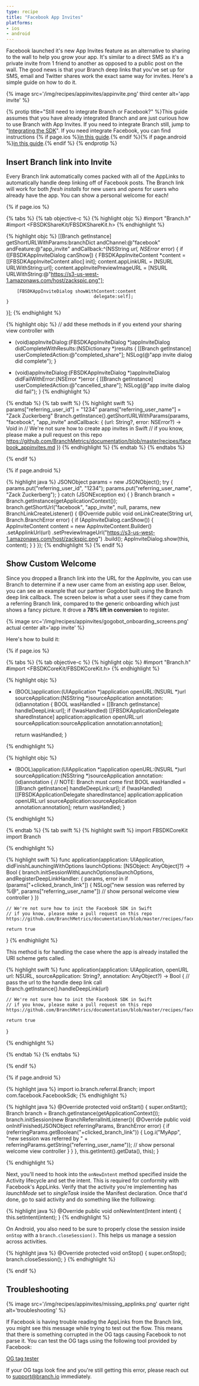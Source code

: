 ```yaml
---
type: recipe
title: "Facebook App Invites"
platforms:
- ios
- android
---
```


Facebook launched it's new App Invites feature as an alternative to sharing to the wall to help you grow your app. It's similar to a direct SMS as it's a private invite from 1 friend to another as opposed to a public post on the wall. The good news is that your Branch deep links that you've set up for SMS, email and Twitter shares work the exact same way for invites. Here's a simple guide on how to do it.

{% image src='/img/recipes/appinvites/appinvite.png' third center alt='app invite' %}

{% protip title="Still need to integrate Branch or Facebook?" %}This guide assumes that you have already integrated Branch and are just curious how to use Branch with App Invites. If you need to integrate Branch still, jump to "[Integrating the SDK](/recipes/quickstart_guide/{{page.platform}}/)". If you need integrate Facebook, you can find instructions {% if page.ios %}[in this guide](https://developers.facebook.com/docs/ios/getting-started).{% endif %}{% if page.android %}[in this guide](https://developers.facebook.com/docs/android/getting-started).{% endif %}
{% endprotip %}

## Insert Branch link into Invite

Every Branch link automatically comes packed with all of the AppLinks to automatically handle deep linking off of Facebook posts. The Branch link will work for both _fresh installs_ for new users and _opens_ for users who already have the app. You can show a personal welcome for each!

<!--- iOS -->
{% if page.ios %}

{% tabs %}
{% tab objective-c %}
{% highlight objc %}
#import "Branch.h"
#import <FBSDKShareKit/FBSDKShareKit.h>
{% endhighlight %}

{% highlight objc %}
[[Branch getInstance] getShortURLWithParams:branchDict
                                 andChannel:@"facebook"
                                 andFeature:@"app_invite"
                                andCallback:^(NSString *url, NSError* error) {
    if ([FBSDKAppInviteDialog canShow]) {
        FBSDKAppInviteContent *content =[[FBSDKAppInviteContent alloc] init];
        content.appLinkURL = [NSURL URLWithString:url];
        content.appInvitePreviewImageURL = [NSURL URLWithString:@"https://s3-us-west-1.amazonaws.com/host/zackspic.png"];
                                        
        [FBSDKAppInviteDialog showWithContent:content
                                     delegate:self];
    }
}];
{% endhighlight %}

{% highlight objc %}
// add these methods in if you extend your sharing view controller with <FBSDKAppInviteDialogDelegate>
- (void)appInviteDialog:(FBSDKAppInviteDialog *)appInviteDialog
 didCompleteWithResults:(NSDictionary *)results {
    [[Branch getInstance] userCompletedAction:@"completed_share"];
    NSLog(@"app invite dialog did complete");
}

- (void)appInviteDialog:(FBSDKAppInviteDialog *)appInviteDialog
       didFailWithError:(NSError *)error {
    [[Branch getInstance] userCompletedAction:@"cancelled_share"];
    NSLog(@"app invite dialog did fail");
}
{% endhighlight %}

{% endtab %}
{% tab swift %}
{% highlight swift %}
params["referring_user_id"] = "1234"
params["referring_user_name"] = "Zack Zuckerberg"
Branch.getInstance().getShortURLWithParams(params, "facebook", "app_invite" andCallback: { (url: String?, error: NSError?) -> Void in
    // We're not sure how to create app invites in Swift
    // if you know, please make a pull request on this repo https://github.com/BranchMetrics/documentation/blob/master/recipes/facebook_appinvites.md
})
{% endhighlight %}
{% endtab %}
{% endtabs %}


{% endif %}

<!--- /iOS -->


<!--- Android -->
{% if page.android %}


{% highlight java %}
JSONObject params = new JSONObject();
try {
    params.put("referring_user_id", "1234");
    params.put("referring_user_name", "Zack Zuckerberg");
} catch (JSONException ex) { }
Branch branch = Branch.getInstance(getApplicationContext());
branch.getShortUrl("facebook", "app_invite", null, params, new BranchLinkCreateListener() {
    @Override
    public void onLinkCreate(String url, Branch.BranchError error) {
		if (AppInviteDialog.canShow()) {
			AppInviteContent content = new AppInviteContent.Builder()
		                .setApplinkUrl(url)
		                .setPreviewImageUrl("https://s3-us-west-1.amazonaws.com/host/zackspic.png")
		                .build();
			AppInviteDialog.show(this, content);
		}
    }
});
{% endhighlight %}
{% endif %}
<!--- /Android -->

## Show Custom Welcome

Since you dropped a Branch link into the URL for the AppInvite, you can use Branch to determine if a new user came from an existing app user. Below, you can see an example that our partner Gogobot built using the Branch deep link callback. The screen below is what a user sees if they came from a referring Branch link, compared to the generic onboarding which just shows a fancy picture. It drove a  **78% lift in conversion** to register.

{% image src='/img/recipes/appinvites/gogobot_onboarding_screens.png' actual center alt='app invite' %}

Here's how to build it:

<!--- iOS -->
{% if page.ios %}

{% tabs %}
{% tab objective-c %}
{% highlight objc %}
#import "Branch.h"
#import <FBSDKCoreKit/FBSDKCoreKit.h>
{% endhighlight %}

{% highlight objc %}
- (BOOL)application:(UIApplication *)application
            openURL:(NSURL *)url
  sourceApplication:(NSString *)sourceApplication annotation:(id)annotation {
    BOOL wasHandled = [[Branch getInstance] handleDeepLink:url];
    if (!wasHandled)
        [[FBSDKApplicationDelegate sharedInstance] application:application
                                                       openURL:url
                                             sourceApplication:sourceApplication
                                                    annotation:annotation];
    
    return wasHandled;
}

{% endhighlight %}

{% highlight objc %}
- (BOOL)application:(UIApplication *)application
            openURL:(NSURL *)url
  sourceApplication:(NSString *)sourceApplication
         annotation:(id)annotation {
    // NOTE: Branch must come first
    BOOL wasHandled = [[Branch getInstance] handleDeepLink:url];
    if (!wasHandled)
        [[FBSDKApplicationDelegate sharedInstance] application:application
                                                       openURL:url
                                             sourceApplication:sourceApplication
                                                    annotation:annotation];
    return wasHandled;
}

{% endhighlight %}

{% endtab %}
{% tab swift %}
{% highlight swift %}
import FBSDKCoreKit
import Branch

{% endhighlight %}


{% highlight swift %}
func application(application: UIApplication, didFinishLaunchingWithOptions launchOptions: [NSObject: AnyObject]?) -> Bool {
    branch.initSessionWithLaunchOptions(launchOptions, andRegisterDeepLinkHandler: { params, error in
        if (params["+clicked_branch_link"]) {
            NSLog("new session was referred by %@", params["referring_user_name"])
            // show personal welcome view controller
        }
    })

    // We're not sure how to init the Facebook SDK in Swift
    // if you know, please make a pull request on this repo https://github.com/BranchMetrics/documentation/blob/master/recipes/facebook_appinvites.md

    return true
}
{% endhighlight %}

This method is for handling the case where the app is already installed the URI scheme gets called.

{% highlight swift %}
func application(application: UIApplication, openURL url: NSURL, sourceApplication: String?, annotation: AnyObject?) -> Bool {
    // pass the url to the handle deep link call
    Branch.getInstance().handleDeepLink(url)

    // We're not sure how to init the Facebook SDK in Swift
    // if you know, please make a pull request on this repo https://github.com/BranchMetrics/documentation/blob/master/recipes/facebook_appinvites.md

    return true
}

{% endhighlight %}

{% endtab %}
{% endtabs %}



{% endif %}
<!--- /iOS -->


<!--- Android -->
{% if page.android %}

{% highlight java %}
import io.branch.referral.Branch;
import com.facebook.FacebookSdk;
{% endhighlight %}


{% highlight java %}
@Override
protected void onStart() {
    super.onStart();
    Branch branch = Branch.getInstance(getApplicationContext());
    branch.initSession(new BranchReferralInitListener(){
        @Override
        public void onInitFinished(JSONObject referringParams, BranchError error) {
            if (referringParams.getBoolean("+clicked_branch_link")) {
            	Log.i("MyApp", "new session was referred by " + referringParams.getString("referring_user_name"));
	    		// show personal welcome view controller
        	}
        }
    }, this.getIntent().getData(), this);
}

{% endhighlight %}

Next, you'll need to hook into the `onNewIntent` method specified inside the Activity lifecycle and set the intent. This is required for conformity with Facebook's AppLinks. Verify that the activity you're implementing has *launchMode* set to *singleTask* inside the Manifest declaration. Once that'd done, go to said activity and do something like the folllowing:

{% highlight java %}
@Override
public void onNewIntent(Intent intent) {
    this.setIntent(intent);
}
{% endhighlight %}

On Android, you also need to be sure to properly close the session inside `onStop` with a `branch.closeSession()`. This helps us manage a session across activities.

{% highlight java %}
@Override
protected void onStop() {
    super.onStop();
    branch.closeSession();
}
{% endhighlight %}

{% endif %}
<!--- /Android -->


## Troubleshooting

{% image src='/img/recipes/appinvites/missing_applinks.png' quarter right alt='troubleshooting' %}

If Facebook is having trouble reading the AppLinks from the Branch link, you might see this message while trying to test out the flow. This means that there is something corrupted in the OG tags causing Facebook to not parse it. You can test the OG tags using the following tool provided by Facebook:

[OG tag tester](https://developers.facebook.com/tools/debug/og/object)

If your OG tags look fine and you're still getting this error, please reach out to support@branch.io immediately.
